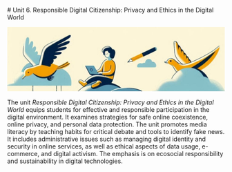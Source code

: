 # Unit 6. Responsible Digital Citizenship: Privacy and Ethics in the Digital World

<img class="header" src="../images/ud6_ict4.jpeg"/>

The unit *Responsible Digital Citizenship: Privacy and Ethics in the Digital World* equips students for effective and responsible participation in the digital environment. It examines strategies for safe online coexistence, online privacy, and personal data protection. The unit promotes media literacy by teaching habits for critical debate and tools to identify fake news. It includes administrative issues such as managing digital identity and security in online services, as well as ethical aspects of data usage, e-commerce, and digital activism. The emphasis is on ecosocial responsibility and sustainability in digital technologies.